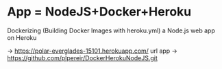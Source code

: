 # App = NodeJS+Docker+Heroku

Dockerizing (Building Docker Images with heroku.yml) a Node.js web app on Heroku

-> https://polar-everglades-15101.herokuapp.com/ url app
-> https://github.com/plpereir/DockerHerokuNodeJS.git
